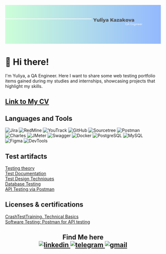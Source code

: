 [![Header](https://github.com/YuliyaKazakova66/YuliyaKazakova66/blob/main/assets/Grey%20Minimalist%20Graphic%20Designer%20Linkedin%20Banner%20(1).png)](https://www.linkedin.com/in/yulia-kazakova/)

# 👋 Hi there!
 <p>I'm Yuliya, a QA Engineer. Here I want to share some web testing portfolio items gained during my studies and internships, showcasing projects that highlight my skills.</p>

## [Link to My CV](https://drive.google.com/file/d/1z7sh39dlxb1-PStRYhwh8xz5W7jMH2cG/view?usp=sharing)

## Languages and Tools
![Jira](https://img.shields.io/badge/-Jira-black?style=for-the-badge&logo=Jira&logoColor=blue)
![RedMine](https://img.shields.io/badge/-RedMine-black?style=for-the-badge&logo=RedMine&logoColor=red)
![YouTrack](https://img.shields.io/badge/-YouTrack-black?style=for-the-badge&logo=YouTrack&logoColor=red)
![GitHub](https://img.shields.io/badge/-GitHub-black?style=for-the-badge&logo=github)
![Sourcetree](https://img.shields.io/badge/-Sourcetree-black?style=for-the-badge&logo=Sourcetree&logoColor=blue)
![Postman](https://img.shields.io/badge/-Postman-black?style=for-the-badge&logo=postman)
![Charles](https://img.shields.io/badge/-Charles-black?style=for-the-badge&logo=Charles)
![JMeter](https://img.shields.io/badge/-JMeter-black?style=for-the-badge&logo=apache&logoColor=red)
![Swagger](https://img.shields.io/badge/-Swagger-black?style=for-the-badge&logo=swagger)
![Docker](https://img.shields.io/badge/-Docker-black?style=for-the-badge&logo=Docker)
![PostgreSQL](https://img.shields.io/badge/-PostgreSQL-black?style=for-the-badge&logo=PostgreSQL)
![MySQL](https://img.shields.io/badge/-MySQL-black?style=for-the-badge&logo=MySQL)
![Figma](https://img.shields.io/badge/-Figma-black?style=for-the-badge&logo=Figma&logoColor=purple)
![DevTools](https://img.shields.io/badge/-DevTools-black?style=for-the-badge&logo=googlechrome&logoColor=green)

## Test artifacts
[Testing theory](https://github.com/YuliyaKazakova66/Testing-theory)  
[Test Documentation](https://github.com/YuliyaKazakova66/Test-Documentation)  
[Test Design Techniques](https://github.com/YuliyaKazakova66/Test-Design-Techniques)  
[Database Testing](https://github.com/YuliyaKazakova66/Database-Testing)    
[API Testing via Postman](https://github.com/YuliyaKazakova66/Api-Testing-via-Postman)

## Licenses & certifications 
[CrashTestTraining. Technical Basics](https://drive.google.com/file/d/1cslsMwjbFA3odOROmNNlM7vrNJmszq06/view)  
[Software Testing: Postman for API testing](https://drive.google.com/file/d/1a4ssp9VxOXUApcTQ6tVK5le5HPq1j5g3/view?usp=sharing)  


<h2 align="center"> Find Me here </h> 
<div id="badges">
    <a href="https://www.linkedin.com/in/yulia-kazakova/" target="_blank">
      <img src="https://cdn-icons-png.flaticon.com/512/2504/2504799.png" width="40" height="40" alt="linkedin" />
    </a>
    <a href="https://t.me/ulxz66" target="_blank">
      <img src="https://cdn-icons-png.flaticon.com/512/2111/2111646.png" width="40" height="40" alt="telegram" />
    </a>
     <a href="mailto:kazakova.6696@gmail.com" target="_blank">
      <img src="https://img.icons8.com/?size=512&id=P7UIlhbpWzZm&format=png" width="40" height="40" alt="gmail" />
    </a>
  </div>
